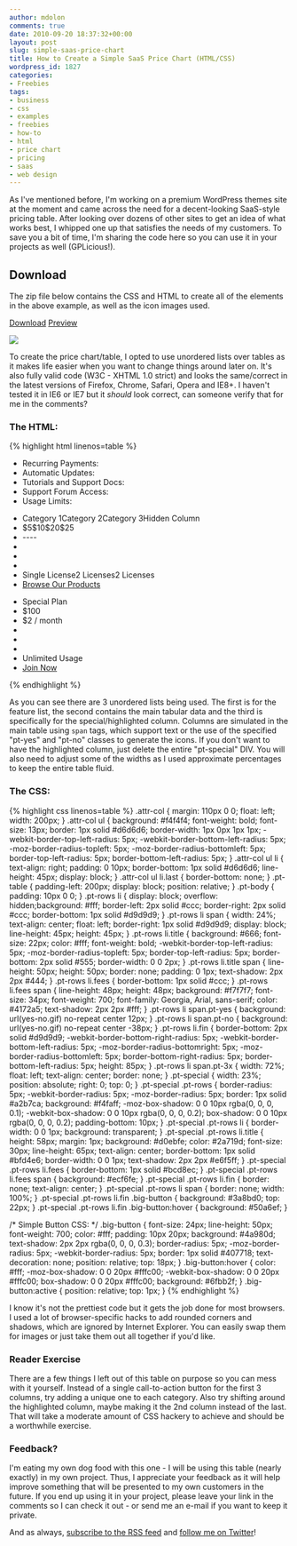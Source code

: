 ```yaml
---
author: mdolon
comments: true
date: 2010-09-20 18:37:32+00:00
layout: post
slug: simple-saas-price-chart
title: How to Create a Simple SaaS Price Chart (HTML/CSS)
wordpress_id: 1827
categories:
- Freebies
tags:
- business
- css
- examples
- freebies
- how-to
- html
- price chart
- pricing
- saas
- web design
---
```


As I've mentioned before, I'm working on a premium WordPress themes site at the moment and came across the need for a decent-looking SaaS-style pricing table.  After looking over dozens of other sites to get an idea of what works best, I whipped one up that satisfies the needs of my customers.  To save you a bit of time, I'm sharing the code here so you can use it in your projects as well (GPLicious!).

## Download


The zip file below contains the CSS and HTML to create all of the elements in the above example, as well as the icon images used.

<div class="download">
  <a href="http://demos.devgrow.com/pricechart/pricechart.zip" class="button primary">Download</a>
  <a href="http://demos.devgrow.com/pricechart/" class="button secondary">Preview</a>
</div>

[![](http://devgrow.s3.amazonaws.com/assets/images/saas-pricechart.gif)](http://demos.devgrow.com/pricechart/)

To create the price chart/table, I opted to use unordered lists over tables as it makes life easier when you want to change things around later on.  It's also fully valid code (W3C - XHTML 1.0 strict) and looks the same/correct in the latest versions of Firefox, Chrome, Safari, Opera and IE8+.  I haven't tested it in IE6 or IE7 but it _should_ look correct, can someone verify that for me in the comments?

### The HTML:

{% highlight html linenos=table %}
<div class="price-chart">
    <div class="attr-col">
        <ul>
            <li>Recurring Payments:</li>
            <li>Automatic Updates:</li>
            <li>Tutorials and Support Docs:</li>
            <li>Support Forum Access:</li>
            <li class="last">Usage Limits:</li>
        </ul>
    </div>
    <div class="pt-table">
        <div class="pt-body">
            <ul class="pt-rows">
                <li class="title"><span>Category 1</span><span>Category 2</span><span>Category 3</span><span>Hidden Column</span></li>
                <li class="fees"><span>$5</span><span>$10</span><span>$20</span><span>$25</span></li>
                <li><span>-</span><span>-</span><span>-</span><span>-</span></li>
                <li><span class="pt-yes"></span><span class="pt-yes"></span><span class="pt-yes"></span><span class="pt-yes"></span></li>
                <li><span class="pt-no"></span><span class="pt-yes"></span><span class="pt-yes"></span><span class="pt-yes"></span></li>
                <li><span class="pt-no"></span><span class="pt-no"></span><span class="pt-no"></span><span class="pt-yes"></span></li>
                <li><span class="pt-no"></span><span>Single License</span><span>2 Licenses</span><span>2 Licenses</span></li>
                <li class="fin"><span class="pt-3x"><a href="./products" class="big-button">Browse Our Products</a></span></li>
            </ul>
        </div>
        <div class="pt-special">
            <ul class="pt-rows">
                <li class="title">Special Plan</li>
                <li class="fees"><span>$100</span></li>
                <li><span>$2 / month</span></li>
                <li><span class="pt-yes"></span></li>
                <li><span class="pt-yes"></span></li>
                <li><span class="pt-yes"></span></li>
                <li><span>Unlimited Usage</span></li>
                <li class="fin"><a href="./join" class="big-button">Join Now</a></li>
            </ul>
        </div>
    </div>
</div>
{% endhighlight %}

As you can see there are 3 unordered lists being used.  The first is for the feature list, the second contains the main tabular data and the third is specifically for the special/highlighted column.  Columns are simulated in the main table using `span` tags, which support text or the use of the specified "pt-yes" and "pt-no" classes to generate the icons.  If you don't want to have the highlighted column, just delete the entire "pt-special" DIV.  You will also need to adjust some of the widths as I used approximate percentages to keep the entire table fluid.

### The CSS:

{% highlight css linenos=table %}
.attr-col { margin: 110px 0 0; float: left; width: 200px; }
.attr-col ul { background: #f4f4f4; font-weight: bold; font-size: 13px; border: 1px solid #d6d6d6; border-width: 1px 0px 1px 1px; -webkit-border-top-left-radius: 5px; -webkit-border-bottom-left-radius: 5px; -moz-border-radius-topleft: 5px; -moz-border-radius-bottomleft: 5px; border-top-left-radius: 5px; border-bottom-left-radius: 5px; }
.attr-col ul li { text-align: right; padding: 0 10px; border-bottom: 1px solid #d6d6d6; line-height: 45px; display: block; }
.attr-col ul li.last { border-bottom: none; }
.pt-table { padding-left: 200px; display: block; position: relative; }
.pt-body { padding: 10px 0 0; }
.pt-rows li { display: block; overflow: hidden;background: #fff; border-left: 2px solid #ccc; border-right: 2px solid #ccc; border-bottom: 1px solid #d9d9d9;  }
.pt-rows li span { width: 24%; text-align: center; float: left; border-right: 1px solid #d9d9d9; display: block; line-height: 45px; height: 45px; }
.pt-rows li.title { background: #666; font-size: 22px; color: #fff; font-weight: bold; -webkit-border-top-left-radius: 5px; -moz-border-radius-topleft: 5px; border-top-left-radius: 5px; border-bottom: 2px solid #555; border-width: 0 0 2px; }
.pt-rows li.title span { line-height: 50px; height: 50px; border: none; padding: 0 1px; text-shadow: 2px 2px #444; }
.pt-rows li.fees { border-bottom: 1px solid #ccc; }
.pt-rows li.fees span { line-height: 48px; height: 48px; background: #f7f7f7; font-size: 34px; font-weight: 700; font-family: Georgia, Arial, sans-serif; color: #4172a5; text-shadow: 2px 2px #fff; }
.pt-rows li span.pt-yes { background: url(yes-no.gif) no-repeat center 12px; }
.pt-rows li span.pt-no { background: url(yes-no.gif) no-repeat center -38px; }
.pt-rows li.fin { border-bottom: 2px solid #d9d9d9; -webkit-border-bottom-right-radius: 5px; -webkit-border-bottom-left-radius: 5px; -moz-border-radius-bottomright: 5px; -moz-border-radius-bottomleft: 5px; border-bottom-right-radius: 5px; border-bottom-left-radius: 5px; height: 85px; }
.pt-rows li span.pt-3x { width: 72%; float: left; text-align: center; border: none; }
.pt-special { width: 23%; position: absolute; right: 0; top: 0; }
.pt-special .pt-rows { border-radius: 5px; -webkit-border-radius: 5px; -moz-border-radius: 5px; border: 1px solid #a2b7ca; background: #f4faff; 	-moz-box-shadow: 0 0 10px rgba(0, 0, 0, 0.1); -webkit-box-shadow: 0 0 10px rgba(0, 0, 0, 0.2); box-shadow: 0 0 10px rgba(0, 0, 0, 0.2); padding-bottom: 10px; }
.pt-special .pt-rows li { border-width: 0 0 1px; background: transparent; }
.pt-special .pt-rows li.title { height: 58px; margin: 1px; background: #d0ebfe; color: #2a719d; font-size: 30px; line-height: 65px; text-align: center; border-bottom: 1px solid #bfd4e6; border-width: 0 0 1px; text-shadow: 2px 2px #e6f5ff; }
.pt-special .pt-rows li.fees { border-bottom: 1px solid #bcd8ec; }
.pt-special .pt-rows li.fees span { background: #ecf6fe; }
.pt-special .pt-rows li.fin { border: none; text-align: center; }
.pt-special .pt-rows li span { border: none; width: 100%; }
.pt-special .pt-rows li.fin .big-button { background: #3a8bd0; top: 22px; }
.pt-special .pt-rows li.fin .big-button:hover { background: #50a6ef; }

/* Simple Button CSS: */
.big-button { font-size: 24px; line-height: 50px; font-weight: 700; color: #fff; padding: 10px 20px; background: #4a980d; text-shadow: 2px 2px rgba(0, 0, 0, 0.3); border-radius: 5px; -moz-border-radius: 5px; -webkit-border-radius: 5px; border: 1px solid #407718; text-decoration: none; position: relative; top: 18px; }
.big-button:hover { color: #fff; -moz-box-shadow: 0 0 20px #fffc00; -webkit-box-shadow: 0 0 20px #fffc00; box-shadow: 0 0 20px #fffc00; background: #6fbb2f; }
.big-button:active { position: relative; top: 1px; }
{% endhighlight %}

I know it's not the prettiest code but it gets the job done for most browsers.  I used a lot of browser-specific hacks to add rounded corners and shadows, which are ignored by Internet Explorer.  You can easily swap them for images or just take them out all together if you'd like.

### Reader Exercise

There are a few things I left out of this table on purpose so you can mess with it yourself.  Instead of a single call-to-action button for the first 3 columns, try adding a unique one to each category.  Also try shifting around the highlighted column, maybe making it the 2nd column instead of the last.  That will take a moderate amount of CSS hackery to achieve and should be a worthwhile exercise.

### Feedback?

I'm eating my own dog food with this one - I will be using this table (nearly exactly) in my own project.  Thus, I appreciate your feedback as it will help improve something that will be presented to my own customers in the future.  If you end up using it in your project, please leave your link in the comments so I can check it out - or send me an e-mail if you want to keep it private.

And as always, [subscribe to the RSS feed](http://feeds.feedburner.com/devgrow) and [follow me on Twitter](http://twitter.com/ThinkDevGrow)!